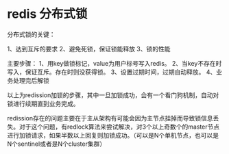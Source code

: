 # redis 分布式锁

分布式锁的关键：

1、达到互斥的要求
2、避免死锁，保证锁能释放
3、锁的性能

主要步骤：
1、用key做锁标记，value为用户标号写入redis。
2、当key不存在时写入，保证互斥。存在时则没获得锁。
3、设置过期时间，过期自动释放。
4、业务处理完后解锁

以上为redission加锁的步骤，其中一旦加锁成功，会有一个看门狗机制，自动对锁进行续期直到业务完成。

redission存在的问题主要在于主从架构有可能会因为主节点挂掉而导致锁信息丢失。对于这个问题，有redlock算法来尝试解决，对3个以上奇数个的master节点进行加锁请求，如果半数以上回复则加锁成功。（可以是N个单机节点，也可以是N个sentinel或者是N个cluster集群）